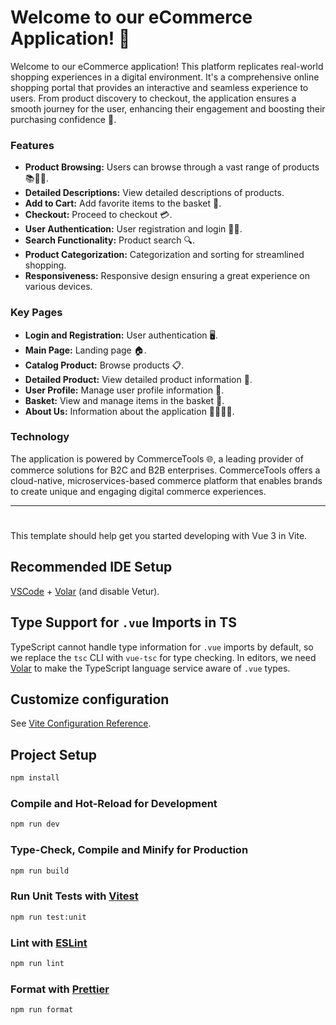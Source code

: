 # Welcome to our eCommerce Application! 🏪

Welcome to our eCommerce application! This platform replicates real-world shopping experiences in a digital environment. It's a comprehensive online shopping portal that provides an interactive and seamless experience to users. From product discovery to checkout, the application ensures a smooth journey for the user, enhancing their engagement and boosting their purchasing confidence 🚀.

### Features

- **Product Browsing:** Users can browse through a vast range of products 📚👗👟.
- **Detailed Descriptions:** View detailed descriptions of products.
- **Add to Cart:** Add favorite items to the basket 🛒.
- **Checkout:** Proceed to checkout 💳.
- **User Authentication:** User registration and login 📝🔐.
- **Search Functionality:** Product search 🔍.
- **Product Categorization:** Categorization and sorting for streamlined shopping.
- **Responsiveness:** Responsive design ensuring a great experience on various devices.

### Key Pages

- **Login and Registration:** User authentication 🖥️.
- **Main Page:** Landing page 🏠.
- **Catalog Product:** Browse products 📋.
- **Detailed Product:** View detailed product information 🔎.
- **User Profile:** Manage user profile information 👤.
- **Basket:** View and manage items in the basket 🛒.
- **About Us:** Information about the application 🙋‍♂️🙋‍♀️.

### Technology

The application is powered by CommerceTools 🌐, a leading provider of commerce solutions for B2C and B2B enterprises. CommerceTools offers a cloud-native, microservices-based commerce platform that enables brands to create unique and engaging digital commerce experiences.

---

#

This template should help get you started developing with Vue 3 in Vite.

## Recommended IDE Setup

[VSCode](https://code.visualstudio.com/) + [Volar](https://marketplace.visualstudio.com/items?itemName=Vue.volar) (and disable Vetur).

## Type Support for `.vue` Imports in TS

TypeScript cannot handle type information for `.vue` imports by default, so we replace the `tsc` CLI with `vue-tsc` for type checking. In editors, we need [Volar](https://marketplace.visualstudio.com/items?itemName=Vue.volar) to make the TypeScript language service aware of `.vue` types.

## Customize configuration

See [Vite Configuration Reference](https://vitejs.dev/config/).

## Project Setup

```sh
npm install
```

### Compile and Hot-Reload for Development

```sh
npm run dev
```

### Type-Check, Compile and Minify for Production

```sh
npm run build
```

### Run Unit Tests with [Vitest](https://vitest.dev/)

```sh
npm run test:unit
```

### Lint with [ESLint](https://eslint.org/)

```sh
npm run lint
```

### Format with [Prettier](https://prettier.io/)

```sh
npm run format
```

